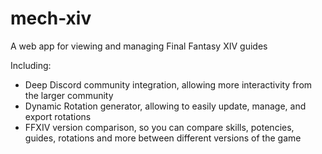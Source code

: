 # mech-xiv

A web app for viewing and managing Final Fantasy XIV guides

Including:

- Deep Discord community integration, allowing more interactivity from the larger community
- Dynamic Rotation generator, allowing to easily update, manage, and export rotations
- FFXIV version comparison, so you can compare skills, potencies, guides, rotations and more between different versions of the game
